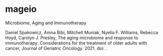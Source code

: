 # mageio
Microbiome, Aging and Immunotherapy

Daniel Spakowicz, Amna Bibi, Mitchell Muniak, Nyelia F. Williams, Rebecca Hoyd, Carolyn J. Presley, The aging microbiome and response to immunotherapy: Considerations for the
treatment of older adults with cancer, Journal of Geriatric Oncology. 2021. doi: .
